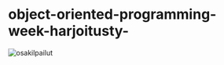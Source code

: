 # object-oriented-programming-week-harjoitusty-

![osakilpailut](https://res.cloudinary.com/kuvapankki/image/upload/v1612700185/Karting-app-github/1.jpg)
